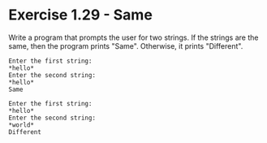 # Exercise 1.29 - Same

Write a program that prompts the user for two strings. If the strings are the same, then the program prints "Same". Otherwise, it prints "Different".

```plaintext
Enter the first string:
*hello*
Enter the second string:
*hello*
Same
```

```plaintext
Enter the first string:
*hello*
Enter the second string:
*world*
Different
```
